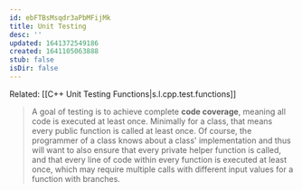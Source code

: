 ```yaml
---
id: ebFTBsMsqdr3aPbMFijMk
title: Unit Testing
desc: ''
updated: 1641372549186
created: 1641105063888
stub: false
isDir: false
---
```


Related: [[C++ Unit Testing Functions|s.l.cpp.test.functions]]

> A goal of testing is to achieve complete **code coverage**, meaning all code is executed at least once. Minimally for a class, that means every public function is called at least once. Of course, the programmer of a class knows about a class' implementation and thus will want to also ensure that every private helper function is called, and that every line of code within every function is executed at least once, which may require multiple calls with different input values for a function with branches.
